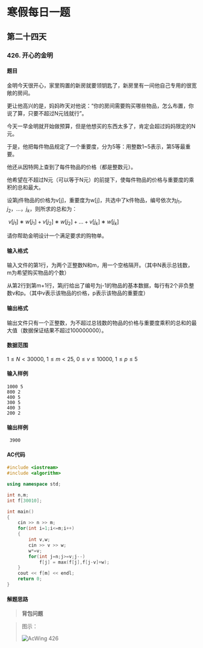 # 寒假每日一题

## 第二十四天

### 426. 开心的金明

#### 题目

金明今天很开心，家里购置的新房就要领钥匙了，新房里有一间他自己专用的很宽敞的房间。

更让他高兴的是，妈妈昨天对他说：“你的房间需要购买哪些物品，怎么布置，你说了算，只要不超过N元钱就行”。

今天一早金明就开始做预算，但是他想买的东西太多了，肯定会超过妈妈限定的N元。

于是，他把每件物品规定了一个重要度，分为5等：用整数1~5表示，第5等最重要。

他还从因特网上查到了每件物品的价格（都是整数元）。

他希望在不超过N元（可以等于N元）的前提下，使每件物品的价格与重要度的乘积的总和最大。 

设第j件物品的价格为v[j]，重要度为w[j]，共选中了k件物品，编号依次为$j_1，j_2，…，j_k，$则所求的总和为： 

​                           $v[j_1]∗w[j_1]+v[j_2]∗w[j_2]+…+v[j_k]∗w[j_k]$

请你帮助金明设计一个满足要求的购物单。

#### 输入格式

输入文件的第1行，为两个正整数N和m，用一个空格隔开。（其中N表示总钱数，m为希望购买物品的个数） 

从第2行到第m+1行，第j行给出了编号为j-1的物品的基本数据，每行有2个非负整数v和p。（其中v表示该物品的价格，p表示该物品的重要度）

#### 输出格式

输出文件只有一个正整数，为不超过总钱数的物品的价格与重要度乘积的总和的最大值（数据保证结果不超过100000000）。

#### 数据范围

$1≤N<30000$,
$1≤m<25$,
$0≤v≤10000$,
$1≤p≤5$

#### 输入样例

```
1000 5
800 2
400 5
300 5
400 3
200 2
```

#### 输出样例

```
 3900
```

#### AC代码

```c++
#include <iostream>
#include <algorithm>

using namespace std;

int n,m;
int f[30010];

int main()
{
    cin >> n >> m;
    for(int i=1;i<=m;i++)
    {
        int v,w;
        cin >> v >> w;
        w*=v;
        for(int j=n;j>=v;j--)
        	f[j] = max(f[j],f[j-v]+w);
    }
    cout << f[m] << endl;
    return 0;
}
```

#### 解题思路

> **背包问题​**

> 图示：
>
> ![AcWing 426](https://img-blog.csdnimg.cn/20210131231909339.png?x-oss-process=image/watermark,type_ZmFuZ3poZW5naGVpdGk,shadow_10,text_aHR0cHM6Ly9ibG9nLmNzZG4ubmV0L3dlaXhpbl80NTYyOTI4NQ==,size_16,color_FFFFFF,t_70)


